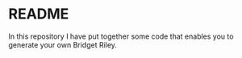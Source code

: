 # README
In this repository I have put together some code that enables you to generate your own Bridget Riley. 
